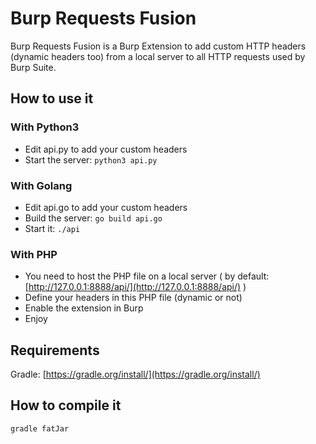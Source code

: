 # Burp Requests Fusion

Burp Requests Fusion is a Burp Extension to add custom HTTP headers (dynamic headers too) from a local server to all HTTP requests used by Burp Suite.

## How to use it

### With Python3

* Edit api.py to add your custom headers
* Start the server: `python3 api.py`

### With Golang

* Edit api.go to add your custom headers
* Build the server: `go build api.go`
* Start it: `./api`

### With PHP
* You need to host the PHP file on a local server ( by default: [http://127.0.0.1:8888/api/](http://127.0.0.1:8888/api/) )
* Define your headers in this PHP file (dynamic or not)
* Enable the extension in Burp
* Enjoy

## Requirements

Gradle: [https://gradle.org/install/](https://gradle.org/install/)

## How to compile it

`gradle fatJar`
